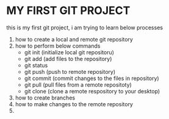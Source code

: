 # MY FIRST GIT PROJECT
this is my first git project, i am trying to learn below processes
1. how to create a local and remote git repository
2. how to perform below commands
	* git init (initialize local git repositoru)
	* git add (add files to the repository)
	* git status
	* git push (push to remote repository)
	* git commit (commit changes to the files in repository)
	* git pull (pull files from a remote repositoty)
	* git clone (clone a remote respository to your desktop)
1. how to create branches
2. how to make changes to the remote repository
3. 